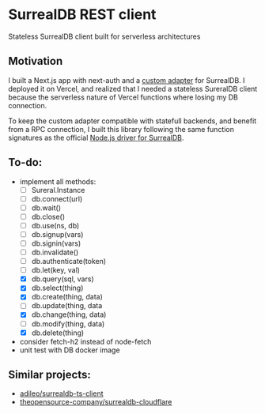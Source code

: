 # SurrealDB REST client

Stateless SurrealDB client built for serverless architectures

## Motivation

I built a Next.js app with next-auth and a [custom adapter](https://github.com/martinschaer/next-auth/tree/feature/adapter-surrealdb/packages/adapter-surrealdb) for SurrealDB. I deployed it on Vercel, and realized that I needed a stateless SureralDB client because the serverless nature of Vercel functions where losing my DB connection.

To keep the custom adapter compatible with statefull backends, and benefit from a RPC connection, I built this library following the same function signatures as the official [Node.js driver for SurrealDB](https://surrealdb.com/docs/integration/libraries/nodejs).

## To-do:

- implement all methods:
  - [ ] Sureral.Instance
  - [ ] db.connect(url)
  - [ ] db.wait()
  - [ ] db.close()
  - [ ] db.use(ns, db)
  - [ ] db.signup(vars)
  - [ ] db.signin(vars)
  - [ ] db.invalidate()
  - [ ] db.authenticate(token)
  - [ ] db.let(key, val)
  - [x] db.query(sql, vars)
  - [x] db.select(thing)
  - [x] db.create(thing, data)
  - [ ] db.update(thing, data
  - [x] db.change(thing, data)
  - [ ] db.modify(thing, data)
  - [x] db.delete(thing)
- consider fetch-h2 instead of node-fetch
- unit test with DB docker image

## Similar projects:

- [adileo/surrealdb-ts-client](https://github.com/adileo/surrealdb-ts-client)
- [theopensource-company/surrealdb-cloudflare](https://github.com/theopensource-company/surrealdb-cloudflare)
